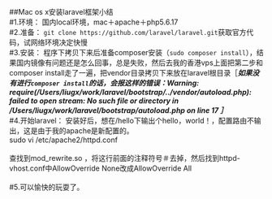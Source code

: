 ##Mac os x安装laravel框架小结<br/>
#1.环境：
	国内local环境，mac＋apache＋php5.6.17<br/>
#2.准备：
	`git clone https://github.com/laravel/laravel.git`获取官方代码，试网络环境决定快慢<br/>
#3.安装：
	程序下拷贝下来后准备composer安装（`sudo composer install`），结果国内镜像有问题还是怎么回事，总是失败，然后去我的香港vps上面把第二步和composer install走了一遍，把vendor目录拷贝下来放在laravel根目录［***如果没有进行`composer install`的话，会报这样的错误：Warning: require(/Users/liugx/work/laravel/bootstrap/../vendor/autoload.php): failed to open stream: No such file or directory in /Users/liugx/work/laravel/bootstrap/autoload.php on line 17 ］***<br/>
#4.开始laravel：
	安装好后，想在/hello下输出个hello，world！，配置路由不输出，这是由于我的apache是新配置的。<br/>
  sudo vi /etc/apache2/httpd.conf<br/>							
  查找到mod_rewrite.so ，将这行前面的注释符号＃去掉，然后找到httpd-vhost.conf中AllowOverride None改成AllowOverride All<br/>									
#5.可以愉快的玩耍了。<br/>
